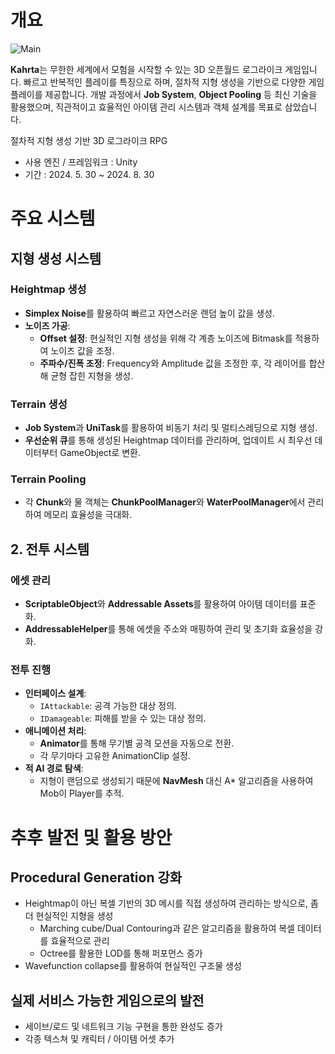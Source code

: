 # 개요

![Main](https://github.com/user-attachments/assets/e6063558-8b3e-45cb-9a73-78e2043aee5f)

**Kahrta**는 무한한 세계에서 모험을 시작할 수 있는 3D 오픈월드 로그라이크 게임입니다. 빠르고 반복적인 플레이를 특징으로 하며, 절차적 지형 생성을 기반으로 다양한 게임플레이를 제공합니다. 개발 과정에서 **Job System**, **Object Pooling** 등 최신 기술을 활용했으며, 직관적이고 효율적인 아이템 관리 시스템과 객체 설계를 목표로 삼았습니다.

절차적 지형 생성 기반 3D 로그라이크 RPG

- 사용 엔진 / 프레임워크 : Unity
- 기간 : 2024. 5. 30 ~ 2024. 8. 30

# 주요 시스템

## 지형 생성 시스템

### Heightmap 생성

- **Simplex Noise**를 활용하여 빠르고 자연스러운 랜덤 높이 값을 생성.
- **노이즈 가공**:
    - **Offset 설정**: 현실적인 지형 생성을 위해 각 계층 노이즈에 Bitmask를 적용하여 노이즈 값을 조정.
    - **주파수/진폭 조정**: Frequency와 Amplitude 값을 조정한 후, 각 레이어를 합산해 균형 잡힌 지형을 생성.

### Terrain 생성

- **Job System**과 **UniTask**를 활용하여 비동기 처리 및 멀티스레딩으로 지형 생성.
- **우선순위 큐**를 통해 생성된 Heightmap 데이터를 관리하며, 업데이트 시 최우선 데이터부터 GameObject로 변환.

### Terrain Pooling

- 각 **Chunk**와 물 객체는 **ChunkPoolManager**와 **WaterPoolManager**에서 관리하여 메모리 효율성을 극대화.

## 2. 전투 시스템

### 에셋 관리

- **ScriptableObject**와 **Addressable Assets**를 활용하여 아이템 데이터를 표준화.
- **AddressableHelper**를 통해 에셋을 주소와 매핑하여 관리 및 초기화 효율성을 강화.

### 전투 진행

- **인터페이스 설계**:
    - `IAttackable`: 공격 가능한 대상 정의.
    - `IDamageable`: 피해를 받을 수 있는 대상 정의.
- **애니메이션 처리**:
    - **Animator**를 통해 무기별 공격 모션을 자동으로 전환.
    - 각 무기마다 고유한 AnimationClip 설정.
- **적 AI 경로 탐색**:
    - 지형이 랜덤으로 생성되기 때문에 **NavMesh** 대신 A* 알고리즘을 사용하여 Mob이 Player를 추적.

# 추후 발전 및 활용 방안

## Procedural Generation 강화

- Heightmap이 아닌 복셀 기반의 3D 메시를 직접 생성하여 관리하는 방식으로, 좀더 현실적인 지형을 생성
    - Marching cube/Dual Contouring과 같은 알고리즘을 활용하여 복셀 데이터를 효율적으로 관리
    - Octree를 활용한 LOD를 통해 퍼포먼스 증가
- Wavefunction collapse를 활용하여 현실적인 구조물 생성

## 실제 서비스 가능한 게임으로의 발전

- 세이브/로드 및 네트워크 기능 구현을 통한 완성도 증가
- 각종 텍스쳐 및 캐릭터 / 아이템 어셋 추가
